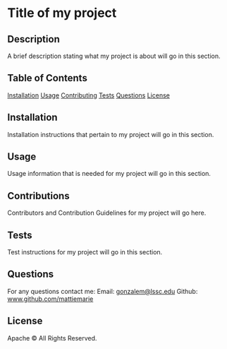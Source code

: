 # Title of my project
  ## Description 
  A brief description stating what my project is about will go in this section.
  ## Table of Contents
  [Installation](#installation)
  [Usage](#usage)
  [Contributing](#contributions)
  [Tests](#tests)
  [Questions](#questions)
  [License](#license)
  ## Installation
  Installation instructions that pertain to my project will go in this section.
  ## Usage
  Usage information that is needed for my project will go in this section.
  ## Contributions
  Contributors and Contribution Guidelines for my project will go here.
  ## Tests
  Test instructions for my project will go in this section.
  ## Questions
  For any questions contact me:
  Email: gonzalem@lssc.edu
  Github: www.github.com/mattiemarie
  ## License
  Apache © All Rights Reserved.